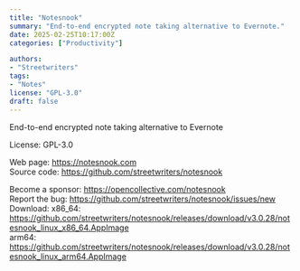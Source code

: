 ```yaml
---
title: "Notesnook"
summary: "End-to-end encrypted note taking alternative to Evernote."
date: 2025-02-25T10:17:00Z
categories: ["Productivity"]

authors:
- "Streetwriters"
tags:
- "Notes"
license: "GPL-3.0"
draft: false
---
```


End-to-end encrypted note taking alternative to Evernote

License: GPL-3.0

Web page: <https://notesnook.com>  
Source code: <https://github.com/streetwriters/notesnook>

Become a sponsor: <https://opencollective.com/notesnook>  
Report the bug: <https://github.com/streetwriters/notesnook/issues/new>  
Download:   x86_64: <https://github.com/streetwriters/notesnook/releases/download/v3.0.28/notesnook_linux_x86_64.AppImage>  
            arm64:  <https://github.com/streetwriters/notesnook/releases/download/v3.0.28/notesnook_linux_arm64.AppImage>
